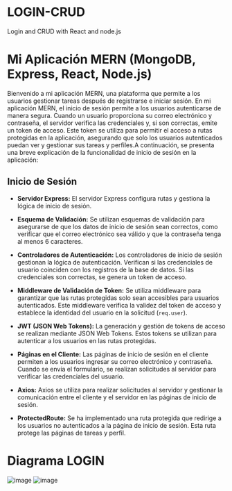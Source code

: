 # LOGIN-CRUD
Login and CRUD with React and node.js
# Mi Aplicación MERN (MongoDB, Express, React, Node.js)

Bienvenido a mi aplicación MERN, una plataforma que permite a los usuarios gestionar tareas después de registrarse e iniciar sesión. En mi aplicación MERN, el inicio de sesión permite a los usuarios autenticarse de manera segura. Cuando un usuario proporciona su correo electrónico y contraseña, el servidor verifica las credenciales y, si son correctas, emite un token de acceso. Este token se utiliza para permitir el acceso a rutas protegidas en la aplicación, asegurando que solo los usuarios autenticados puedan ver y gestionar sus tareas y perfiles.A continuación, se presenta una breve explicación de la funcionalidad de inicio de sesión en la aplicación:

## Inicio de Sesión

- **Servidor Express:** El servidor Express configura rutas y gestiona la lógica de inicio de sesión.

- **Esquema de Validación:** Se utilizan esquemas de validación para asegurarse de que los datos de inicio de sesión sean correctos, como verificar que el correo electrónico sea válido y que la contraseña tenga al menos 6 caracteres.

- **Controladores de Autenticación:** Los controladores de inicio de sesión gestionan la lógica de autenticación. Verifican si las credenciales de usuario coinciden con los registros de la base de datos. Si las credenciales son correctas, se genera un token de acceso.

- **Middleware de Validación de Token:** Se utiliza middleware para garantizar que las rutas protegidas solo sean accesibles para usuarios autenticados. Este middleware verifica la validez del token de acceso y establece la identidad del usuario en la solicitud (`req.user`).

- **JWT (JSON Web Tokens):** La generación y gestión de tokens de acceso se realizan mediante JSON Web Tokens. Estos tokens se utilizan para autenticar a los usuarios en las rutas protegidas.

- **Páginas en el Cliente:** Las páginas de inicio de sesión en el cliente permiten a los usuarios ingresar su correo electrónico y contraseña. Cuando se envía el formulario, se realizan solicitudes al servidor para verificar las credenciales del usuario.

- **Axios:** Axios se utiliza para realizar solicitudes al servidor y gestionar la comunicación entre el cliente y el servidor en las páginas de inicio de sesión.

- **ProtectedRoute:** Se ha implementado una ruta protegida que redirige a los usuarios no autenticados a la página de inicio de sesión. Esta ruta protege las páginas de tareas y perfil.

# Diagrama LOGIN
![image](https://github.com/ThyaraV/LOGIN-CRUD/assets/96449161/f185d0e1-9865-4dcd-bf52-a71b81d3043e)
![image](https://github.com/ThyaraV/LOGIN-CRUD/assets/96449161/230c1cf0-a944-43ce-9531-99dcb25f26c4)



